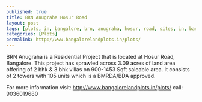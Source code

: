 ```yaml
---
published: true
title: BRN Anugraha Hosur Road
layout: post
tags: [plots, in, bangalore, brn, anugraha, hosur, road, sites, in, bangalore]
categories: [Plots]
permalink: http://www.bangalorelandplots.in/plots/
---
```

BRN Anugraha is a Residential Project that is located at Hosur Road, Bangalore. This project has sprawled across 3.09 acres of land area offering of 2 bhk & 3 bhk villas on 900-1453 Sqft saleable area. It consists of 2 towers with 105 units which is a BMRDA/BDA approved. 

For more information visit: 
           http://www.bangalorelandplots.in/plots/
           call: 9036019680
